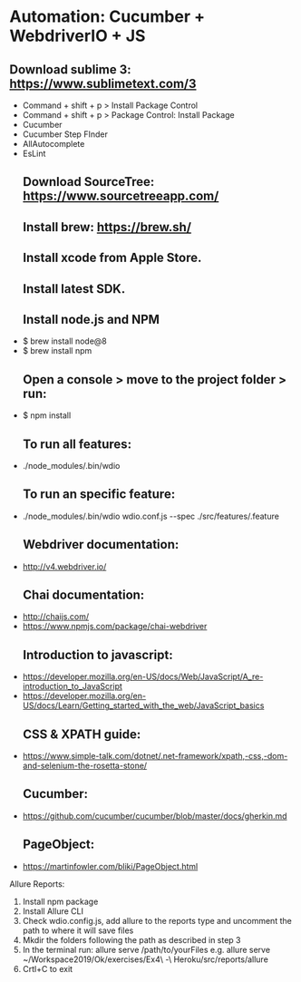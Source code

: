 <h1>Automation: Cucumber + WebdriverIO + JS</h1>

<h2>Download sublime 3: <a href="https://www.sublimetext.com/3">https://www.sublimetext.com/3</a>
</h2>

<ul>
<li>Command + shift + p &gt; Install Package Control</li>
<li>Command + shift + p &gt; Package Control: Install Package</li>
<li>Cucumber</li>
<li>Cucumber Step FInder</li>
<li>AllAutocomplete</li>
<li>EsLint

<h2>Download SourceTree: <a href="https://www.sourcetreeapp.com/">https://www.sourcetreeapp.com/</a>
</h2>

<h2>Install brew: <a href="https://brew.sh/">https://brew.sh/</a>
</h2>

<h2>Install xcode from Apple Store.</h2>

<h2>Install latest SDK.</h2>

<h2>Install node.js and NPM</h2>
</li>
<li>$ brew install node@8</li>
<li>$ brew install npm

<h2>Open a console &gt; move to the project folder &gt; run:</h2>
</li>
<li>$ npm install

<h2>To run all features:</h2>
</li>
<li>./node_modules/.bin/wdio

<h2>To run an specific feature:</h2>
</li>
<li>./node_modules/.bin/wdio wdio.conf.js --spec ./src/features/.feature

<h2>Webdriver documentation:</h2>
</li>
<li>
<a href="http://v4.webdriver.io/">http://v4.webdriver.io/</a>

<h2>Chai documentation:</h2>
</li>
<li><a href="http://chaijs.com/">http://chaijs.com/</a></li>
<li>
<a href="https://www.npmjs.com/package/chai-webdriver">https://www.npmjs.com/package/chai-webdriver</a>

<h2>Introduction to javascript:</h2>
</li>
<li><a href="https://developer.mozilla.org/en-US/docs/Web/JavaScript/A_re-introduction_to_JavaScript">https://developer.mozilla.org/en-US/docs/Web/JavaScript/A_re-introduction_to_JavaScript</a></li>
<li>
<a href="https://developer.mozilla.org/en-US/docs/Learn/Getting_started_with_the_web/JavaScript_basics">https://developer.mozilla.org/en-US/docs/Learn/Getting_started_with_the_web/JavaScript_basics</a>

<h2>CSS &amp; XPATH guide:</h2>
</li>
<li>
<a href="https://www.simple-talk.com/dotnet/.net-framework/xpath,-css,-dom-and-selenium-the-rosetta-stone/">https://www.simple-talk.com/dotnet/.net-framework/xpath,-css,-dom-and-selenium-the-rosetta-stone/</a>

<h2>Cucumber:</h2>
</li>
<li>
<a href="https://github.com/cucumber/cucumber/blob/master/docs/gherkin.md">https://github.com/cucumber/cucumber/blob/master/docs/gherkin.md</a>

<h2>PageObject:</h2>
</li>
<li><a href="https://martinfowler.com/bliki/PageObject.html">https://martinfowler.com/bliki/PageObject.html</a></li>
</ul>

Allure Reports:
1.  Install npm package
2.  Install Allure CLI
3.  Check wdio.config.js, add allure to the reports type and uncomment the path to where it will save files
4.  Mkdir the folders following the path as described in step 3
5.  In the terminal run: allure serve /path/to/yourFiles 
    e.g.    allure serve ~/Workspace2019/Ok/exercises/Ex4\ -\ Heroku/src/reports/allure
6.  Crtl+C to exit 